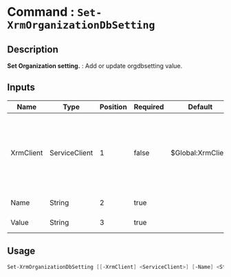 ﻿# Command : `Set-XrmOrganizationDbSetting` 

## Description

**Set Organization setting.** : Add or update orgdbsetting value.

## Inputs

Name|Type|Position|Required|Default|Description
----|----|--------|--------|-------|-----------
XrmClient|ServiceClient|1|false|$Global:XrmClient|Xrm connector initialized to target instance. Use latest one by default. (Dataverse ServiceClient)
Name|String|2|true||Setting name to define.
Value|String|3|true||Setting value to define.


## Usage

```Powershell 
Set-XrmOrganizationDbSetting [[-XrmClient] <ServiceClient>] [-Name] <String> [-Value] <String> [<CommonParameters>]
``` 


